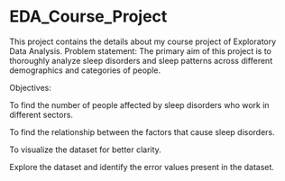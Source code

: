 # EDA_Course_Project
This project contains the details about my course project of Exploratory Data Analysis.
Problem statement: The primary aim of this project is to thoroughly analyze sleep disorders and sleep patterns across different demographics and categories of people. 

Objectives:

To find the number of people affected by sleep disorders who work in different sectors.

To find the relationship between the factors that cause sleep disorders.

To visualize the dataset for better clarity.

Explore the dataset and identify the error values present in the dataset.


